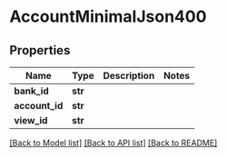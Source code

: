 # AccountMinimalJson400

## Properties
Name | Type | Description | Notes
------------ | ------------- | ------------- | -------------
**bank_id** | **str** |  | 
**account_id** | **str** |  | 
**view_id** | **str** |  | 

[[Back to Model list]](../README.md#documentation-for-models) [[Back to API list]](../README.md#documentation-for-api-endpoints) [[Back to README]](../README.md)


